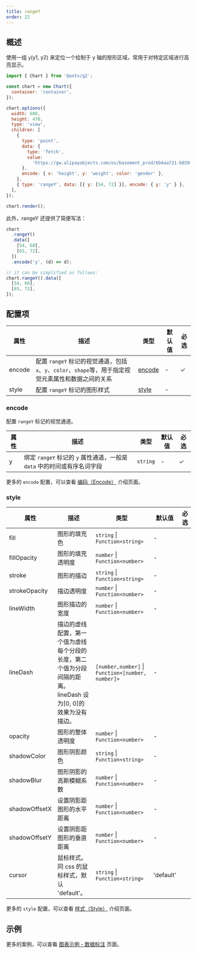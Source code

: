 ```yaml
---
title: rangeY
order: 22
---
```


## 概述

使用一组 `y`(y1, y2) 来定位一个绘制于 y 轴的矩形区域，常用于对特定区域进行高亮显示。

```js | ob { inject: true }
import { Chart } from '@antv/g2';

const chart = new Chart({
  container: 'container',
});

chart.options({
  width: 600,
  height: 470,
  type: 'view',
  children: [
    {
      type: 'point',
      data: {
        type: 'fetch',
        value:
          'https://gw.alipayobjects.com/os/basement_prod/6b4aa721-b039-49b9-99d8-540b3f87d339.json',
      },
      encode: { x: 'height', y: 'weight', color: 'gender' },
    },
    { type: 'rangeY', data: [{ y: [54, 72] }], encode: { y: 'y' } },
  ],
});

chart.render();
```

此外，rangeY 还提供了简便写法：

```ts
chart
  .rangeY()
  .data([
    [54, 60],
    [65, 72],
  ])
  .encode('y', (d) => d);

// it can be simplified as follows:
chart.rangeY().data([
  [54, 60],
  [65, 72],
]);
```

## 配置项

| 属性   | 描述                                                                                                 | 类型              | 默认值 | 必选 |
| ------ | ---------------------------------------------------------------------------------------------------- | ----------------- | ------ | ---- |
| encode | 配置 `rangeY` 标记的视觉通道，包括`x`、`y`、`color`、`shape`等，用于指定视觉元素属性和数据之间的关系 | [encode](#encode) | -      | ✓    |
| style  | 配置 `rangeY` 标记的图形样式                                                                         | [style](#style)   | -      |      |

### encode

配置 `rangeY` 标记的视觉通道。

| 属性 | 描述                                                                    | 类型     | 默认值 | 必选 |
| ---- | ----------------------------------------------------------------------- | -------- | ------ | ---- |
| y    | 绑定 `rangeY` 标记的 `y` 属性通道，一般是 `data` 中的时间或有序名词字段 | `string` | -      | ✓    |

更多的 `encode` 配置，可以查看 [编码（Encode）](/manual/core/encode) 介绍页面。

### style

| 属性          | 描述                                                                                                          | 类型                                              | 默认值    | 必选 |
| ------------- | ------------------------------------------------------------------------------------------------------------- | ------------------------------------------------- | --------- | ---- |
| fill          | 图形的填充色                                                                                                  | `string` \| `Function<string>`                    | -         |      |
| fillOpacity   | 图形的填充透明度                                                                                              | `number` \| `Function<number>`                    | -         |      |
| stroke        | 图形的描边                                                                                                    | `string` \| `Function<string>`                    | -         |      |
| strokeOpacity | 描边透明度                                                                                                    | `number` \| `Function<number>`                    | -         |      |
| lineWidth     | 图形描边的宽度                                                                                                | `number` \| `Function<number>`                    | -         |      |
| lineDash      | 描边的虚线配置，第一个值为虚线每个分段的长度，第二个值为分段间隔的距离。lineDash 设为[0, 0]的效果为没有描边。 | `[number,number]` \| `Function<[number, number]>` | -         |      |
| opacity       | 图形的整体透明度                                                                                              | `number` \| `Function<number>`                    | -         |      |
| shadowColor   | 图形阴影颜色                                                                                                  | `string` \| `Function<string>`                    | -         |      |
| shadowBlur    | 图形阴影的高斯模糊系数                                                                                        | `number` \| `Function<number>`                    | -         |      |
| shadowOffsetX | 设置阴影距图形的水平距离                                                                                      | `number` \| `Function<number>`                    | -         |      |
| shadowOffsetY | 设置阴影距图形的垂直距离                                                                                      | `number` \| `Function<number>`                    | -         |      |
| cursor        | 鼠标样式。同 css 的鼠标样式，默认 'default'。                                                                 | `string` \| `Function<string>`                    | 'default' |      |

更多的 `style` 配置，可以查看 [样式（Style）](/manual/core/style) 介绍页面。

## 示例

更多的案例，可以查看 [图表示例 - 数据标注](/examples#annotation-range) 页面。
